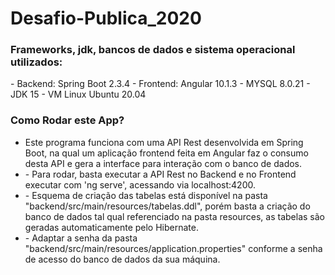 # Desafio-Publica_2020
<h3>Frameworks, jdk, bancos de dados e sistema operacional utilizados:</h3>
- Backend: Spring Boot 2.3.4
- Frontend: Angular 10.1.3
- MYSQL 8.0.21
- JDK 15
- VM Linux Ubuntu 20.04

<h3>Como Rodar este App?</h3>
<ul>
<li>Este programa funciona com uma API Rest desenvolvida em Spring Boot, na qual um aplicação frontend feita em Angular faz o consumo desta API e gera a 
interface para interação com o banco de dados.</li>
<li>- Para rodar, basta executar a API Rest no Backend e no Frontend executar com 'ng serve', acessando via localhost:4200.</li>
<li>- Esquema de criação das tabelas está disponível na pasta "backend/src/main/resources/tabelas.ddl", porém basta a criação do banco de dados tal qual 
referenciado na pasta resources, as tabelas são geradas automaticamente pelo Hibernate.</li>
<li> - Adaptar a senha da pasta "backend/src/main/resources/application.properties" conforme a senha de acesso do banco de dados da sua máquina.</li>
 </ul>
